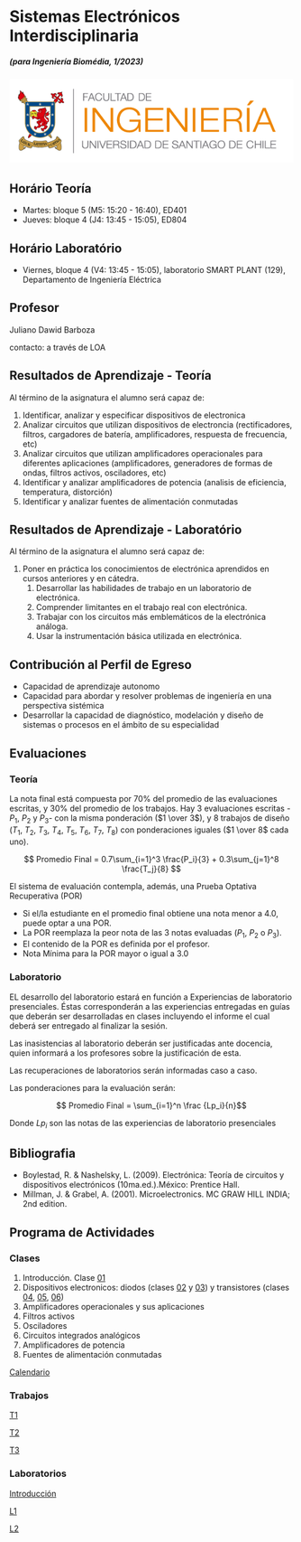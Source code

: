 # Sistemas Electrónicos Interdisciplinaria
##### (para Ingeniería Biomédia, 1/2023)

![FING](img/logo_fing.png?raw=true "FING")

## Horário Teoría
- Martes: bloque 5 (M5: 15:20 - 16:40), ED401
- Jueves: bloque 4 (J4: 13:45 - 15:05), ED804

## Horário Laboratório
- Viernes, bloque 4 (V4: 13:45 - 15:05), laboratorio SMART PLANT (129), Departamento de Ingeniería Eléctrica

## Profesor

Juliano Dawid Barboza

contacto: a través de LOA

## Resultados de Aprendizaje - Teoría

Al término de la asignatura el alumno será capaz de:
1. Identificar, analizar y especificar dispositivos de electronica
1. Analizar circuitos que utilizan dispositivos de electroncia (rectificadores, filtros, cargadores de batería, amplificadores, respuesta de frecuencia, etc)
1. Analizar circuitos que utilizan amplificadores operacionales para diferentes aplicaciones (amplificadores, generadores de formas de ondas, filtros activos, osciladores, etc)
1. Identificar y analizar amplificadores de potencia (analisis de eficiencia, temperatura, distorción)
1. Identificar y analizar fuentes de alimentación conmutadas

## Resultados de Aprendizaje - Laboratório

Al término de la asignatura el alumno será capaz de:
1. Poner en práctica los conocimientos de electrónica aprendidos en cursos anteriores y en cátedra.
    1. Desarrollar las habilidades de trabajo en un laboratorio de electrónica.
    1. Comprender limitantes en el trabajo real con electrónica.
    1. Trabajar con los circuitos más emblemáticos de la electrónica análoga.
    1. Usar la instrumentación básica utilizada en electrónica.

## Contribución al Perfil de Egreso
- Capacidad de aprendizaje autonomo
- Capacidad para abordar y resolver problemas de ingeniería en una perspectiva sistémica
- Desarrollar la capacidad de diagnóstico, modelación y diseño de sistemas o procesos en el ámbito de su especialidad

## Evaluaciones

### Teoría
La nota final está compuesta por 70% del promedio de las evaluaciones escritas, y 30% del promedio de los trabajos. Hay 3 evaluaciones escritas - $P_1$, $P_2$ y $P_3$- con la misma ponderación ($1 \over 3$), y 8 trabajos de diseño ($T_1$, $T_2$, $T_3$, $T_4$, $T_5$, $T_6$, $T_7$, $T_8$) con ponderaciones iguales ($1 \over 8$ cada uno).

$$ Promedio Final = 0.7\sum_{i=1}^3 \frac{P_i}{3} + 0.3\sum_{j=1}^8 \frac{T_j}{8} $$

El sistema de evaluación contempla, además, una Prueba Optativa Recuperativa (POR)

- Si el/la estudiante en el promedio final obtiene una nota menor a 4.0, puede optar a una POR.
- La POR reemplaza la peor nota de las 3 notas
evaluadas ($P_1$, $P_2$ o $P_3$).
- El contenido de la POR es definida por el profesor.
- Nota Mínima para la POR mayor o igual a 3.0

### Laboratorio

EL desarrollo del laboratorio estará en función a Experiencias de laboratorio presenciales. Éstas  corresponderán a las experiencias entregadas en guías que deberán ser desarrolladas en clases incluyendo el informe el cual deberá ser entregado al finalizar la sesión.

Las inasistencias al laboratorio deberán ser justificadas ante docencia, quien informará a los profesores sobre la justificación de esta.

Las recuperaciones de laboratorios serán informadas caso a caso.

Las ponderaciones para la evaluación serán:

$$ Promedio Final = \sum_{i=1}^n \frac {Lp_i}{n}$$

Donde $Lp_i$ son las notas de las experiencias de laboratorio presenciales

## Bibliografia
- Boylestad, R. & Nashelsky, L. (2009). Electrónica: Teoría de circuitos y dispositivos electrónicos (10ma.ed.).México: Prentice Hall.
- Millman, J. & Grabel, A. (2001). Microelectronics. MC GRAW HILL INDIA; 2nd edition.

## Programa de Actividades

### Clases

1. Introducción. Clase [01](/teoria/01_Introduccion.md)
1. Dispositivos electronicos: diodos (clases [02](/teoria/02_Diodos.md) y [03](/teoria/03_Diodos_II.md)) y transistores (clases [04](/teoria/04_BJT_I.md), [05](/teoria/05_BJT_II.md), [06](/teoria/06_CE.md))
1. Amplificadores operacionales y sus aplicaciones
1. Filtros activos
1. Osciladores
1. Circuitos integrados analógicos
1. Amplificadores de potencia
1. Fuentes de alimentación conmutadas

[Calendario](CALENDAR.md)

### Trabajos

[T1](/teoria/T1.md)

[T2](/teoria/T2.md)

[T3](/teoria/T3.md)

### Laboratorios

[Introducción](/laboratorio/intro.pdf)

[L1](/laboratorio/L1.md)

[L2](/laboratorio/L2.md)
